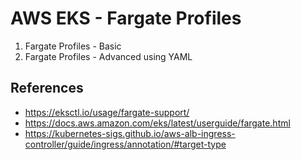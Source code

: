 # AWS EKS - Fargate Profiles

1. Fargate Profiles - Basic
2. Fargate Profiles - Advanced using YAML

## References
- https://eksctl.io/usage/fargate-support/
- https://docs.aws.amazon.com/eks/latest/userguide/fargate.html
- https://kubernetes-sigs.github.io/aws-alb-ingress-controller/guide/ingress/annotation/#target-type